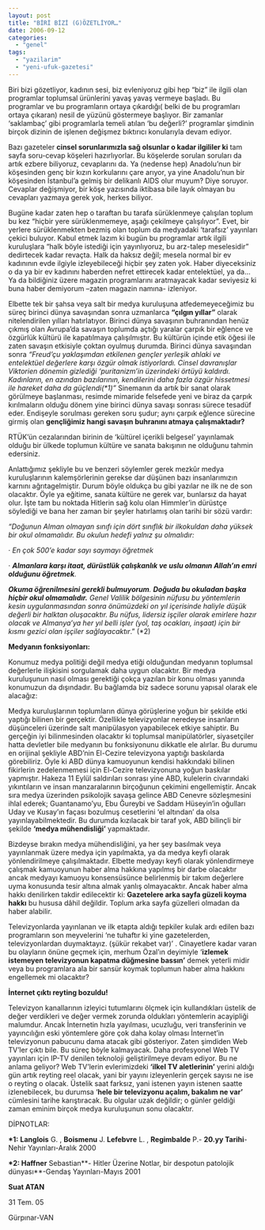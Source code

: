 ```yaml
---
layout: post
title: "BİRİ BİZİ (G)ÖZETLİYOR…"
date: 2006-09-12
categories: 
  - "genel"
tags: 
  - "yazilarim"
  - "yeni-ufuk-gazetesi"
---
```


Biri bizi gözetliyor, kadının sesi, biz evleniyoruz gibi hep “biz” ile ilgili olan programlar toplumsal ürünlerini yavaş yavaş vermeye başladı. Bu programlar ve bu programların ortaya çıkardığı( belki de bu programları ortaya çıkaran) nesil de yüzünü göstermeye başlıyor. Bir zamanlar ‘saklambaç’ gibi programlarla temeli atılan ‘bu değerli?’ programlar şimdinin birçok dizinin de işlenen değişmez bıktırıcı konularıyla devam ediyor.

Bazı gazeteler **cinsel sorunlarımızla sağ olsunlar o kadar ilgililer ki** tam sayfa soru-cevap köşeleri hazırlıyorlar. Bu köşelerde sorulan soruları da artık ezbere biliyoruz, cevaplarını da. Ya (nedense hep) Anadolu’nun bir köşesinden genç bir kızın korkularını çare arıyor, ya yine Anadolu’nun bir köşesinden İstanbul’a gelmiş bir delikanlı AIDS olur muyum? Diye soruyor. Cevaplar değişmiyor, bir köşe yazısında iktibasa bile layık olmayan bu cevapları yazmaya gerek yok, herkes biliyor.

Bugüne kadar zaten hep o taraftan bu tarafa sürüklenmeye çalışılan toplum bu kez “hiçbir yere sürüklenmemeye, aşağı çekilmeye çalışılıyor”. Evet, bir yerlere sürüklenmekten bezmiş olan toplum da medyadaki ‘tarafsız’ yayınları çekici buluyor. Kabul etmek lazım ki bugün bu programlar artık ilgili kuruluşlara “halk böyle istediği için yayınlıyoruz, bu arz-talep meselesidir” dedirtecek kadar revaçta. Halk da haksız değil; mesela normal bir ev kadınının evde ilgiyle izleyebileceği hiçbir şey zaten yok. Haber diyeceksiniz o da ya bir ev kadınını haberden nefret ettirecek kadar entelektüel, ya da… Ya da bildiğiniz üzere magazin programlarını aratmayacak kadar seviyesiz ki buna haber demiyorum –zaten magazin namına- izleniyor.

Elbette tek bir şahsa veya salt bir medya kuruluşuna atfedemeyeceğimiz bu süreç birinci dünya savaşından sonra uzmanlarca **“çılgın yıllar”** olarak nitelendirilen yılları hatırlatıyor. Birinci dünya savaşının buhranından henüz çıkmış olan Avrupa’da savaşın toplumda açtığı yaralar çarpık bir eğlence ve özgürlük kültürü ile kapatılmaya çalışılmıştır. Bu kültürün içinde etik öğesi ile zaten savaşın etkisiyle çoktan oyulmuş durumda. Birinci dünya savaşından sonra _“Freud’çu yaklaşımdan etkilenen gençler yerleşik ahlaki ve entelektüel değerlere karşı özgür olmak istiyorlardı. Cinsel davranışlar Viktorien dönemin gizlediği ‘puritanizm’in üzerindeki örtüyü kaldırdı. Kadınların, en azından bazılarının, kendilerini daha fazla özgür hissetmesi ile hareket daha da güçlendi(\*1)”_ Sinemanın da artık bir sanat olarak görülmeye başlanması, resimde mimaride felsefede yeni ve biraz da çarpık kırılmaların olduğu dönem yine birinci dünya savaşı sonrası sürece tesadüf eder. Endişeyle sorulması gereken soru şudur; aynı çarpık eğlence sürecine girmiş olan **gençliğimiz hangi savaşın buhranını atmaya çalışmaktadır?**

RTÜK’ün cezalarından birinin de ‘kültürel içerikli belgesel’ yayınlamak olduğu bir ülkede toplumun kültüre ve sanata bakışının ne olduğunu tahmin edersiniz.

Anlattığımız şekliyle bu ve benzeri söylemler gerek mezkûr medya kuruluşlarının kalemşörlerinin gerekse dar düşünen bazı insanlarımızın karnını ağrıtagelmiştir. Durum böyle oldukça bu gibi yazılar ne ilk ne de son olacaktır. Öyle ya eğitime, sanata kültüre ne gerek var, bunlarsız da hayat olur. İşte tam bu noktada Hitlerin sağ kolu olan Himmler’in dürüstçe söylediği ve bana her zaman bir şeyler hatırlamış olan tarihi bir sözü vardır:

_“Doğunun Alman olmayan sınıfı için dört sınıflık bir ilkokuldan daha yüksek bir okul olmamalıdır. Bu okulun hedefi yalnız şu olmalıdır:_

· _En çok 500’e kadar sayı saymayı öğretmek_

· **_Almanlara karşı itaat, dürüstlük çalışkanlık ve uslu olmanın Allah’ın emri olduğunu öğretmek_**_._

**_Okuma öğrenilmesini gerekli bulmuyorum_**_. **Doğuda bu okuladan başka hiçbir okul olmamalıdır.** Genel Valilik bölgesinin nüfusu bu yöntemlerin kesin uygulanmasından sonra önümüzdeki on yıl içerisinde haliyle düşük değerli bir halktan oluşacaktır. Bu nüfus, lidersiz işçiler olarak emirlere hazır olacak ve Almanya’ya her yıl belli işler (yol, taş ocakları, inşaat) için bir kısmı gezici olan işçiler sağlayacaktır_.” (\*2)

**Medyanın fonksiyonları:**

Konumuz medya politiği değil medya etiği olduğundan medyanın toplumsal değerlerle ilişkisini sorgulamak daha uygun olacaktır. Bir medya kuruluşunun nasıl olması gerektiği çokça yazılan bir konu olması yanında konumuzun da dışındadır. Bu bağlamda biz sadece sorunu yapısal olarak ele alacağız:

Medya kuruluşlarının toplumların dünya görüşlerine yoğun bir şekilde etki yaptığı bilinen bir gerçektir. Özellikle televizyonlar neredeyse insanların düşünceleri üzerinde salt manipülasyon yapabilecek etkiye sahiptir. Bu gerçeğin iyi bilinmesinden olacaktır ki toplumsal manipülatörler, siyasetçiler hatta devletler bile medyanın bu fonksiyonunu dikkatle ele alırlar. Bu durumu en orijinal şekliyle ABD’nin El-Cezire televizyona yaptığı baskılarda görebiliriz. Öyle ki ABD dünya kamuoyunun kendisi hakkındaki bilinen fikirlerin zedelenmemesi için El-Cezire televizyonuna yoğun baskılar yapmıştır. Hakeza 11 Eylül saldırıları sonrası yine ABD, kulelerin civarındaki yıkıntıların ve insan manzaralarının birçoğunun çekimini engellemiştir. Ancak sıra medya üzerinden psikolojik savaşa gelince ABD Cenevre sözleşmesini ihlal ederek; Guantanamo’yu, Ebu Ğureybi ve Saddam Hüseyin’in oğulları Uday ve Kusay’ın façası bozulmuş cesetlerini ‘el altından’ da olsa yayınlayabilmektedir. Bu durumda kızılacak bir taraf yok, ABD bilinçli bir şekilde **‘medya mühendisliği’** yapmaktadır.

Bizdeyse bırakın medya mühendisliğini, ya her şey basılmak veya yayınlanmak üzere medya için yapılmakta, ya da medya keyfi olarak yönlendirilmeye çalışılmaktadır. Elbette medyayı keyfi olarak yönlendirmeye çalışmak kamuoyunun haber alma hakkına yapılmış bir darbe olacaktır ancak medyayı kamuoyu konsensüsünce belirlenmiş bir takım değerlere uyma konusunda tesir altına almak yanlış olmayacaktır. Ancak haber alma hakkı denilirken takdir edilecektir ki: **Gazetelere arka sayfa güzeli koyma hakkı** bu hususa dâhil değildir. Toplum arka sayfa güzelleri olmadan da haber alabilir.

Televizyonlarda yayınlanan ve ilk etapta aldığı tepkiler kulak ardı edilen bazı programların son meyvelerini ‘ne tuhaftır ki yine gazetelerden, televizyonlardan duymaktayız. (şükür rekabet var)’ . Cinayetlere kadar varan bu olayların önüne geçmek için, merhum Özal’ın deyimiyle ‘**izlemek istemeyen televizyonun kapatma düğmesine bassın’** demek yeterli midir veya bu programlara ala bir sansür koymak toplumun haber alma hakkını engellemek mi olacaktır?

**İnternet çıktı reyting bozuldu!**

Televizyon kanallarının izleyici tutumlarını ölçmek için kullandıkları üstelik de değer verdikleri ve değer vermek zorunda oldukları yöntemlerin acayipliği malumdur. Ancak İnternetin hızla yayılması, ucuzluğu, veri transferinin ve yayıncılığın eski yöntemlere göre çok daha kolay olması İnternet’in televizyonun pabucunu dama atacak gibi gösteriyor. Zaten şimdiden Web TV’ler çıktı bile. Bu süreç böyle kalmayacak. Daha profesyonel Web TV yayınları için IP-TV denilen teknoloji geliştirilmeye devam ediyor. Bu ne anlama geliyor? Web TV’lerin evlerimizdeki **‘ilkel TV aletlerinin’** yerini aldığı gün artık reyting reel olacak, yani bir yayını izleyenlerin gerçek sayısı ne ise o reyting o olacak. Üstelik saat farksız, yani istenen yayın istenen saatte izlenebilecek, bu durumsa ‘**hele bir televizyonu açalım, bakalım ne var’** cümlesini tarihe karıştıracak. Bu olgular uzak değildir; o günler geldiği zaman eminim birçok medya kuruluşunun sonu olacaktır.

DİPNOTLAR:

**\*1:** **Langlois** G. , **Boismenu** J. **Lefebvre** L. , **Regimbalde** P.- **20.yy Tarihi**\- Nehir Yayınları-Aralık 2000

**\*2: Haffner** Sebastian**\- Hitler Üzerine Notlar, bir despotun patolojik dünyası**\-Gendaş Yayınları-Mayıs 2001

**Suat ATAN**

31 Tem. 05

Gürpınar-VAN
